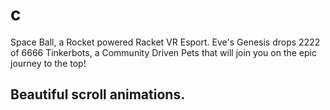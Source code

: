 # c

Space Ball, a Rocket powered Racket VR Esport. Eve's Genesis drops 2222 of 6666 Tinkerbots, a Community Driven Pets that will join you on the epic journey to the top!

## Beautiful scroll animations.

